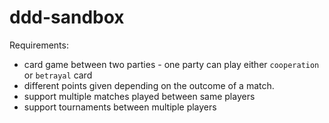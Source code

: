 # ddd-sandbox

Requirements:

- card game between two parties - one party can play either `cooperation` or `betrayal` card
- different points given depending on the outcome of a match.
- support multiple matches played between same players
- support tournaments between multiple players